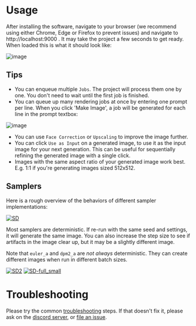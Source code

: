 # Usage
After installing the software, navigate to your browser (we recommend using either Chrome, Edge or Firefox to prevent issues) and navigate to http://localhost:9000 . It may take the project a few seconds to get ready.
When loaded this is what it should look like:

![image](https://user-images.githubusercontent.com/110454200/213924983-b8e5261a-8545-444c-a8be-271a495f145f.png)

## Tips
* You can enqueue multiple `Jobs`. The project will process them one by one. You don't need to wait until the first job is finished.
* You can queue up many rendering jobs at once by entering one prompt per line. When you click 'Make Image', a job will be generated for each line in the prompt textbox:

![image](https://user-images.githubusercontent.com/110454200/213926311-ba9286d1-00c6-4862-8ba3-6d1f4762e1d5.png)

* You can use `Face Correction` or `Upscaling` to improve the image further.
* You can click `Use as Input` on a generated image, to use it as the input image for your next generation. This can be useful for sequentially refining the generated image with a single click.
* Images with the same aspect ratio of your generated image work best. E.g. 1:1 if you're generating images sized 512x512.

## Samplers

Here is a rough overview of the behaviors of different sampler implementations:

[![SD](https://user-images.githubusercontent.com/7282547/222912410-32e65aef-317f-4f35-89bd-45d92569c317.jpg)](https://user-images.githubusercontent.com/7282547/222912410-32e65aef-317f-4f35-89bd-45d92569c317.jpg)

Most samplers are deterministic. If re-run with the same seed and settings, it will generate the same image. You can also increase the step size to see if artifacts in the image clear up, but it may be a slightly different image.

Note that `euler_a` and `dpm2_a` are *not always* deterministic. They can create different images when run in different batch sizes.

[![SD2](https://user-images.githubusercontent.com/7282547/222918227-052d5c8f-f6db-4bcb-bfe8-2902228171db.jpg)](https://user-images.githubusercontent.com/7282547/222918227-052d5c8f-f6db-4bcb-bfe8-2902228171db.jpg)
[![SD-full_small](https://user-images.githubusercontent.com/7282547/222926791-728d2f46-fd16-4b93-a929-dc33f2fe4e92.jpg)](https://user-images.githubusercontent.com/7282547/222926791-728d2f46-fd16-4b93-a929-dc33f2fe4e92.jpg)

# Troubleshooting
Please try the common [troubleshooting](https://github.com/cmdr2/stable-diffusion-ui/wiki/Troubleshooting) steps. If that doesn't fix it, please ask on the [discord server](https://discord.com/invite/u9yhsFmEkB), or [file an issue](https://github.com/cmdr2/stable-diffusion-ui/issues).
